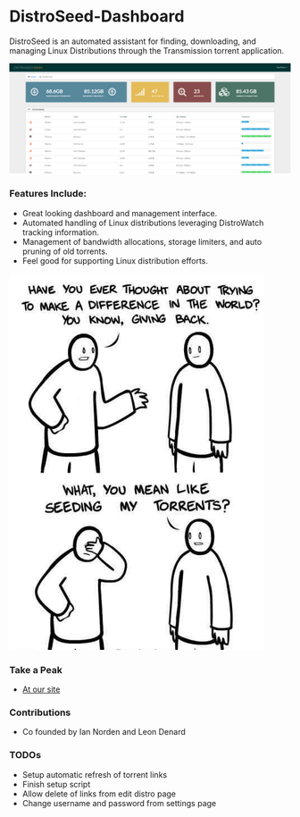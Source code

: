 # DistroSeed-Dashboard
DistroSeed is an automated assistant for finding, downloading, and managing Linux Distributions through the Transmission torrent application.

<img src="img/distro_seed_dash.png"/>

### Features Include: ###
* Great looking dashboard and management interface.
* Automated handling of Linux distributions leveraging DistroWatch tracking information.
* Management of bandwidth allocations, storage limiters, and auto pruning of old torrents.
* Feel good for supporting Linux distribution efforts.

<img src="img/meme.jpg" />

### Take a Peak ###
* [At our site](https://distroseed.com)

### Contributions ###
* Co founded by Ian Norden and Leon Denard

### TODOs ###
* Setup automatic refresh of torrent links
* Finish setup script
* Allow delete of links from edit distro page
* Change username and password from settings page
